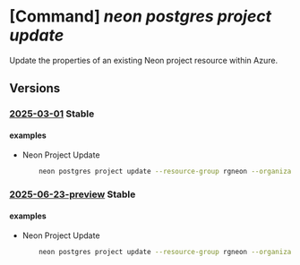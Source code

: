 # [Command] _neon postgres project update_

Update the properties of an existing Neon project resource within Azure.

## Versions

### [2025-03-01](/Resources/mgmt-plane/L3N1YnNjcmlwdGlvbnMve30vcmVzb3VyY2Vncm91cHMve30vcHJvdmlkZXJzL25lb24ucG9zdGdyZXMvb3JnYW5pemF0aW9ucy97fS9wcm9qZWN0cy97fQ==/2025-03-01.xml) **Stable**

<!-- mgmt-plane /subscriptions/{}/resourcegroups/{}/providers/neon.postgres/organizations/{}/projects/{} 2025-03-01 -->

#### examples

- Neon Project Update
    ```bash
        neon postgres project update --resource-group rgneon --organization-name neon-org --project-name neon-project --region eastus2 --pg-version 18
    ```

### [2025-06-23-preview](/Resources/mgmt-plane/L3N1YnNjcmlwdGlvbnMve30vcmVzb3VyY2Vncm91cHMve30vcHJvdmlkZXJzL25lb24ucG9zdGdyZXMvb3JnYW5pemF0aW9ucy97fS9wcm9qZWN0cy97fQ==/2025-06-23-preview.xml) **Stable**

<!-- mgmt-plane /subscriptions/{}/resourcegroups/{}/providers/neon.postgres/organizations/{}/projects/{} 2025-06-23-preview -->

#### examples

- Neon Project Update
    ```bash
        neon postgres project update --resource-group rgneon --organization-name neon-org --project-name neon-project --region eastus2 --pg-version 18
    ```
